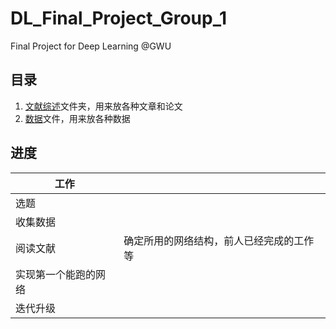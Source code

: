 # DL_Final_Project_Group_1
Final Project for Deep Learning @GWU

## 目录

1. [文献综述](./LiteratureReview)文件夹，用来放各种文章和论文
2. [数据]("./Data_Source.md")文件，用来放各种数据

## 进度

|工作||
|----|----|
|选题||
|收集数据||
|阅读文献|确定所用的网络结构，前人已经完成的工作等|
|实现第一个能跑的网络||
|迭代升级||
